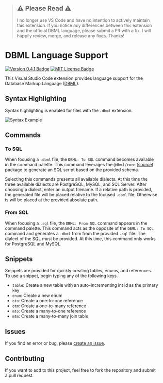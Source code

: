> ## ⚠️ Please Read ⚠️
> 
> I no longer use VS Code and have no intention to actively maintain this extension.
> If you notice any differences between this extension and the official DBML language, please submit a PR with a fix.
> I will happily review, merge, and release any fixes.
> Thanks!


# DBML Language Support

[![Version 0.4.1 Badge][version-badge]][changelog] [![MIT License Badge][license-badge]][license]

This Visual Studio Code extension provides language support for the Database Markup Language ([DBML](https://dbml.org)).

## Syntax Highlighting

Syntax highlighting is enabled for files with the `.dbml` extension.

![Syntax Example](https://raw.githubusercontent.com/mattmeyers/vscode-dbml/master/images/dbml_syntax_example.png)

## Commands

### To SQL

When focusing a `.dbml` file, the `DBML: To SQL` command becomes available in the command palette. This command leverages the `@dbml/core` ([source](https://github.com/holistics/dbml/tree/master/packages/dbml-core)) package to generate an SQL script based on the provided schema.

Selecting this commands presents all available dialects. At this time the three available dialects are PostgreSQL, MySQL, and SQL Server. After choosing a dialect, enter an output filename. If a relative path is provided, the generated file will be placed relative to the focused `.dbml` file. Otherwise is will be placed at the provided absolute path.

### From SQL

When focusing a `.sql` file, the `DBML: From SQL` command appears in the command palette. This command acts as the opposite of the `DBML: To SQL` command and generates a `.dbml` from from the provided `.sql` file. The dialect of the SQL must be provided. At this time, this command only works for PostgreSQL and MySQL.

## Snippets

Snippets are provided for quickly creating tables, enums, and references. To use a snippet, begin typing any of the following keys.

- `table`: Create a new table with an auto-incrementing int id as the primary key
- `enum`: Create a new enum
- `oto`: Create a one-to-one reference
- `otm`: Create a one-to-many reference
- `mto`: Create a many-to-one reference
- `mtm`: Create a many-to-many join table

## Issues

If you find an error or bug, please [create an issue](https://github.com/mattmeyers/vscode-dbml/issues/new).

## Contributing

If you want to add to this project, feel free to fork the repository and submit a pull request.

[changelog]: ./CHANGELOG.md
[license]: ./LICENSE
[version-badge]: https://img.shields.io/badge/version-0.4.1-blue.svg
[license-badge]: https://img.shields.io/badge/license-MIT-blue.svg
